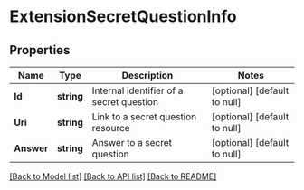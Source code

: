 # ExtensionSecretQuestionInfo

## Properties
Name | Type | Description | Notes
------------ | ------------- | ------------- | -------------
**Id** | **string** | Internal identifier of a secret question | [optional] [default to null]
**Uri** | **string** | Link to a secret question resource | [optional] [default to null]
**Answer** | **string** | Answer to a secret question | [optional] [default to null]

[[Back to Model list]](../README.md#documentation-for-models) [[Back to API list]](../README.md#documentation-for-api-endpoints) [[Back to README]](../README.md)


